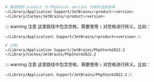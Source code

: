 
```bash
# 路径规则 product 为 PhpStorm，version 为软件当前版本
~/Library/Application Support/JetBrains/<product><version>
~/Library/Caches/JetBrains/<product><version>
```

::: warning 注意
这里路径中包含空格，需要使用 `\` 对空格进行转义。比如：

`~/Library/Application\ Support/JetBrains/<product><version>`
:::

```bash
# 示例
~/Library/Application Support/JetBrains/PhpStorm2022.2
~/Library/Caches/JetBrains/PhpStorm2022.2
```
::: warning 注意
这里路径中包含空格，需要使用 `\` 对空格进行转义。比如：

`~/Library/Application\ Support/JetBrains/PhpStorm2022.2`
:::
